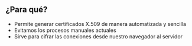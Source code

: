 ## ¿Para qué?

- Permite generar certificados X.509 de manera automatizada y sencilla
 - Evitamos los procesos manuales actuales
- Sirve para cifrar las conexiones desde nuestro navegador al servidor
